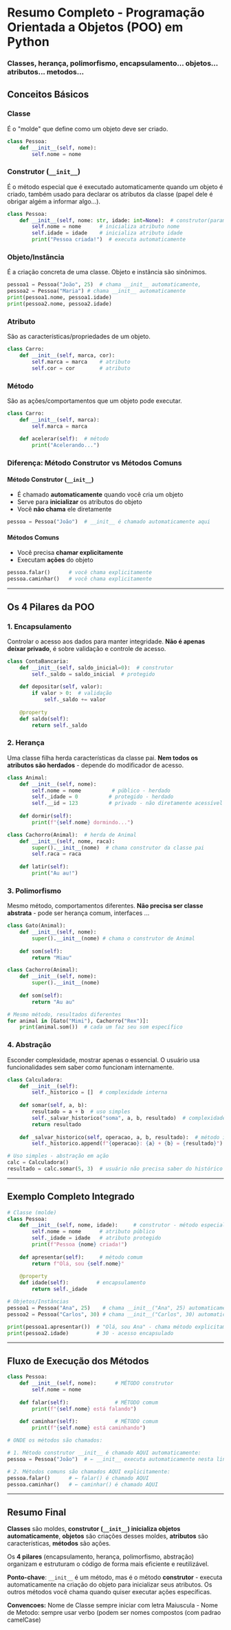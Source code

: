 # Resumo Completo - Programação Orientada a Objetos (POO) em Python

### Classes, herança, polimorfismo, encapsulamento... objetos... atributos... metodos...

## Conceitos Básicos

### **Classe**
É o "molde" que define como um objeto deve ser criado.
```python
class Pessoa:
    def __init__(self, nome):
        self.nome = nome
```

### **Construtor (`__init__`)**
É o método especial que é executado automaticamente quando um objeto é criado, também usado para declarar os atributos da classe (papel dele é obrigar algém a informar algo...).
```python
class Pessoa:
    def __init__(self, nome: str, idade: int=None):  # construtor(parametros nao variavel e o self representa um atributo da instancia (this))
        self.nome = nome      # inicializa atributo nome
        self.idade = idade    # inicializa atributo idade
        print("Pessoa criada!")  # executa automaticamente
```

### **Objeto/Instância**
É a criação concreta de uma classe. Objeto e instância são sinônimos.
```python
pessoa1 = Pessoa("João", 25)  # chama __init__ automaticamente, 
pessoa2 = Pessoa("Maria") # chama __init__ automaticamente
print(pessoa1.nome, pessoa1.idade)
print(pessoa2.nome, pessoa2.idade)
```

### **Atributo**
São as características/propriedades de um objeto.
```python
class Carro:
    def __init__(self, marca, cor):
        self.marca = marca    # atributo
        self.cor = cor        # atributo
```

### **Método**
São as ações/comportamentos que um objeto pode executar.
```python
class Carro:
    def __init__(self, marca):
        self.marca = marca
    
    def acelerar(self):  # método
        print("Acelerando...")
```

### **Diferença: Método Construtor vs Métodos Comuns**

#### Método Construtor (`__init__`)
- É chamado **automaticamente** quando você cria um objeto
- Serve para **inicializar** os atributos do objeto
- Você **não chama** ele diretamente
```python
pessoa = Pessoa("João")  # __init__ é chamado automaticamente aqui
```

#### Métodos Comuns
- Você precisa **chamar explicitamente**
- Executam **ações** do objeto
```python
pessoa.falar()      # você chama explicitamente
pessoa.caminhar()   # você chama explicitamente
```

---

## Os 4 Pilares da POO

### 1. **Encapsulamento**
Controlar o acesso aos dados para manter integridade. **Não é apenas deixar privado**, é sobre validação e controle de acesso.

```python
class ContaBancaria:
    def __init__(self, saldo_inicial=0):  # construtor
        self._saldo = saldo_inicial  # protegido
    
    def depositar(self, valor):
        if valor > 0:  # validação
            self._saldo += valor
    
    @property
    def saldo(self):
        return self._saldo
```

### 2. **Herança**
Uma classe filha herda características da classe pai. **Nem todos os atributos são herdados** - depende do modificador de acesso.

```python
class Animal:
    def __init__(self, nome):
        self.nome = nome          # público - herdado
        self._idade = 0          # protegido - herdado
        self.__id = 123          # privado - não diretamente acessível
    
    def dormir(self):
        print(f"{self.nome} dormindo...")

class Cachorro(Animal):  # herda de Animal
    def __init__(self, nome, raca):
        super().__init__(nome)  # chama construtor da classe pai
        self.raca = raca
    
    def latir(self):
        print("Au au!")
```

### 3. **Polimorfismo**
Mesmo método, comportamentos diferentes. **Não precisa ser classe abstrata** - pode ser herança comum, interfaces ...

```python
class Gato(Animal):
    def __init__(self, nome):
        super().__init__(nome) # chama o construtor de Animal
    
    def som(self):
        return "Miau"

class Cachorro(Animal):
    def __init__(self, nome):
        super().__init__(nome)
    
    def som(self):
        return "Au au"

# Mesmo método, resultados diferentes
for animal in [Gato("Mimi"), Cachorro("Rex")]:
    print(animal.som())  # cada um faz seu som específico
```

### 4. **Abstração**
Esconder complexidade, mostrar apenas o essencial. O usuário usa funcionalidades sem saber como funcionam internamente.

```python
class Calculadora:
    def __init__(self):
        self._historico = []  # complexidade interna
    
    def somar(self, a, b):
        resultado = a + b  # uso simples
        self._salvar_historico("soma", a, b, resultado)  # complexidade escondida
        return resultado
    
    def _salvar_historico(self, operacao, a, b, resultado):  # método interno
        self._historico.append(f"{operacao}: {a} + {b} = {resultado}")

# Uso simples - abstração em ação
calc = Calculadora()
resultado = calc.somar(5, 3)  # usuário não precisa saber do histórico
```

---

## Exemplo Completo Integrado

```python
# Classe (molde)
class Pessoa:
    def __init__(self, nome, idade):     # construtor - método especial
        self.nome = nome      # atributo público
        self._idade = idade   # atributo protegido
        print(f"Pessoa {nome} criada!")
    
    def apresentar(self):     # método comum
        return f"Olá, sou {self.nome}"
    
    @property
    def idade(self):         # encapsulamento
        return self._idade

# Objetos/Instâncias
pessoa1 = Pessoa("Ana", 25)    # chama __init__("Ana", 25) automaticamente
pessoa2 = Pessoa("Carlos", 30) # chama __init__("Carlos", 30) automaticamente

print(pessoa1.apresentar())  # "Olá, sou Ana" - chama método explicitamente
print(pessoa2.idade)         # 30 - acesso encapsulado
```

---

## Fluxo de Execução dos Métodos

```python
class Pessoa:
    def __init__(self, nome):      # MÉTODO construtor
        self.nome = nome
    
    def falar(self):               # MÉTODO comum
        print(f"{self.nome} está falando")
    
    def caminhar(self):            # MÉTODO comum
        print(f"{self.nome} está caminhando")

# ONDE os métodos são chamados:

# 1. Método construtor __init__ é chamado AQUI automaticamente:
pessoa = Pessoa("João")  # ← __init__ executa automaticamente nesta linha

# 2. Métodos comuns são chamados AQUI explicitamente:
pessoa.falar()      # ← falar() é chamado AQUI
pessoa.caminhar()   # ← caminhar() é chamado AQUI
```

---

## Resumo Final

**Classes** são moldes, **construtor (`__init__`) inicializa objetos automaticamente**, **objetos** são criações desses moldes, **atributos** são características, **métodos** são ações. 

Os **4 pilares** (encapsulamento, herança, polimorfismo, abstração) organizam e estruturam o código de forma mais eficiente e reutilizável.

**Ponto-chave**: `__init__` é um método, mas é o método **construtor** - executa automaticamente na criação do objeto para inicializar seus atributos. Os outros métodos você chama quando quiser executar ações específicas.
 
**Convencoes:** Nome de Classe sempre iniciar com letra Maiuscula - Nome de Metodo: sempre usar verbo (podem ser nomes compostos (com padrao camelCase)

